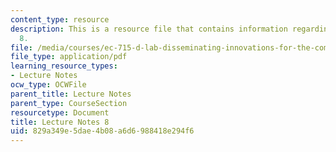 ```yaml
---
content_type: resource
description: This is a resource file that contains information regarding lecture note
  8.
file: /media/courses/ec-715-d-lab-disseminating-innovations-for-the-common-good-spring-2007/829a349e5dae4b08a6d6988418e294f6_MITEC_715S07_notes08.pdf
file_type: application/pdf
learning_resource_types:
- Lecture Notes
ocw_type: OCWFile
parent_title: Lecture Notes
parent_type: CourseSection
resourcetype: Document
title: Lecture Notes 8
uid: 829a349e-5dae-4b08-a6d6-988418e294f6
---
```

